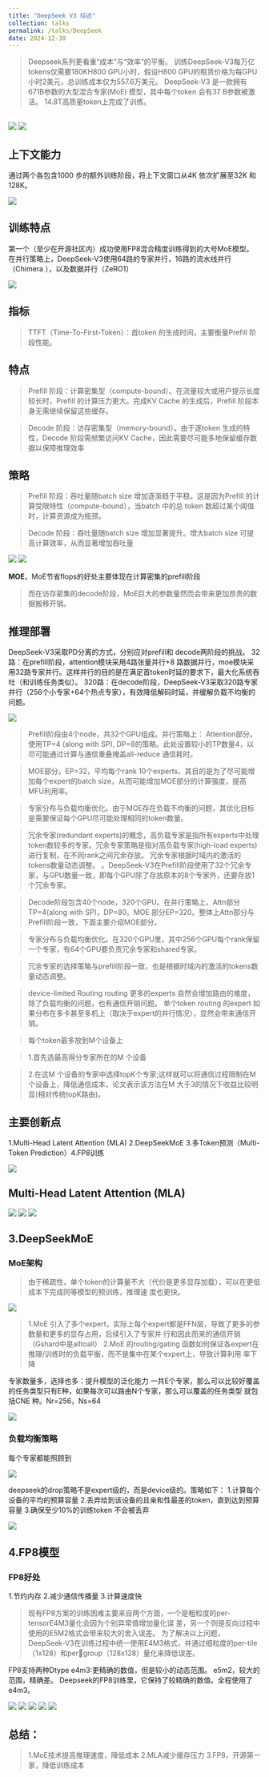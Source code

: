 ```yaml
---
title: "DeepSeek V3 综述"
collection: talks
permalink: /talks/DeepSeek
date: 2024-12-30
---
```



> Deepseek系列更看重“成本”与“效率“的平衡。
> 训练DeepSeek-V3每万亿tokens仅需要180KH800 GPU小时，假设H800 GPU的租赁价格为每GPU小时2美元，总训练成本仅为557.6万美元。
DeepSeek-V3 是一款拥有671B参数的大型混合专家(MoE) 模型，其中每个token 会有37 B参数被激活。
14.8T高质量token上完成了训练。
<br/>
<img src='/images/deep_1.png'>
<img src='/images/deep_2.png'>


## 上下文能力

通过两个各包含1000 步的额外训练阶段，将上下文窗口从4K 依次扩展至32K 和128K。

<img src='/images/deep_3.png'>

## 训练特点

第一个（至少在开源社区内）成功使用FP8混合精度训练得到的大号MoE模型。
在并行策略上，DeepSeek-V3使用64路的专家并行，16路的流水线并行（Chimera ），以及数据并行（ZeRO1）

<img src='/images/deep_4.png'>


## 指标

>TTFT（Time-To-First-Token）：首token 的生成时间，主要衡量Prefill 阶段性能。

## 特点
> Prefill 阶段：计算密集型（compute-bound）。在流量较大或用户提示长度较长时，Prefill 的计算压力更大。完成KV Cache 的生成后，Prefill 阶段本身无需继续保留这些缓存。

> Decode 阶段：访存密集型（memory-bound）。由于逐token 生成的特性，Decode 阶段需频繁访问KV Cache，因此需要尽可能多地保留缓存数据以保障推理效率

## 策略

> Prefill 阶段：吞吐量随batch size 增加逐渐趋于平稳。这是因为Prefill 的计算受限特性（compute-bound），当batch 中的总
token 数超过某个阈值时，计算资源成为瓶颈。

> Decode 阶段：吞吐量随batch size 增加显著提升。增大batch size 可提高计算效率，从而显著增加吞吐量

<img src='/images/deep_5.png'>


<img src='/images/deep_6.png'>


**MOE**，MoE节省flops的好处主要体现在计算密集的prefill阶段

> 而在访存密集的decode阶段，MoE巨大的参数量然而会带来更加昂贵的数据搬移开销。

## 推理部署

DeepSeek-V3采取PD分离的方式，分别应对prefill和
decode两阶段的挑战。
32路：在prefill阶段，attention模块采用4路张量并行+8 路数据并行，moe模块采用32路专家并行。这样并行的目的是在满足首token时延的要求下，最大化系统吞吐（和训练任务类似）。
320路：在decode阶段，DeepSeek-V3采取320路专家并行（256个小专家+64个热点专家），有效降低解码时延，并缓解负载不均衡的问题。

<img src='/images/deep_7.png'>

> Prefill阶段由4个node，共32个GPU组成。并行策略上：
Attention部分。使用TP=4 (along with SP), DP=8的策略。此处设置较小的TP数量4，以尽可能通过计算与通信重叠掩盖all-reduce 通信耗时。

> MOE部分。EP=32，平均每个rank 10个experts，其目的是为了尽可能增加每个expert的batch size，从而可能增加MOE部分的计算强度，提高MFU利用率。

> 专家分布与负载均衡优化。由于MOE存在负载不均衡的问题，其优化目标是需要保证每个GPU尽可能处理相同的token数量。

> 冗余专家(redundant experts)的概念，高负载专家是指所有experts中处理token数较多的专家。冗余专家策略是指对高负载专家(high-load experts) 进行复制，在不同rank之间冗余存放。
冗余专家根据时域内的激活的tokens数量动态调整。
。DeepSeek-V3在Prefill阶段使用了32个冗余专家，与GPU数量一致，即每个GPU除了存放原本的8个专家外，还要存放1个冗余专家。

> Decode阶段包含40个node，320个GPU。在并行策略上，Attn部分TP=4(along with SP)，DP=80。MOE 部分EP=320。整体上Attn部分与Prefill阶段一致，下面主要介绍MOE部分。

> 专家分布与负载均衡优化。在320个GPU里，其中256个GPU每个rank保留一个专家，有64个GPU要负责冗余专家和shared专家。

> 冗余专家的选择策略与prefill阶段一致，也是根据时域内的激活的tokens数量动态调整。

> device-limited Routing
routing 更多的experts 自然会增加路由的难度，除了负载均衡的问题，也有通信开销问题。
单个token routing 的expert 如果分布在多卡甚至多机上（取决于expert的并行情况），显然会带来通信开销。

> 每个token最多放到M个设备上

> 1.首先选最高得分专家所在的M 个设备

> 2.在这M 个设备的专家中选择topK个专家;这样就可以将通信过程限制在M 个设备上，降低通信成本，论文表示该方法在M 大于3的情况下收益比较明显(相对传统topK路由)。


## 主要创新点
1.Multi-Head Latent Attention (MLA)
2.DeepSeekMoE
3.多Token预测（Multi-Token Prediction）4.FP8训练

<img src='/images/deep_8.png'>


## Multi-Head Latent Attention (MLA)

<img src='/images/deep_9.png'>

<img src='/images/deep_10.png'>

<img src='/images/deep_11.png'>


## 3.DeepSeekMoE

### MoE架构
 > 由于稀疏性，单个token的计算量不大（代价是更多显存加载），可以在更低成本下完成同等模型的预训练，推理速
度也更快。

<img src='/images/deep_12.png'>

> 1.MoE 引入了多个expert，实际上每个expert都是FFN层，导致了更多的参数量和更多的显存占用，后续引入了专家并
行和因此而来的通信开销（Gshard中是alltoall）
> 2.MoE 的routing/gating 函数如何保证各expert在推理/训练时的负载平衡，而不是集中在某个expert上，导致计算利用
率下降

专家数量多，选择也多：提升模型的泛化能力
一共E个专家，那么可以比较好覆盖 的任务类型只有E种，如果每次可以路由N个专家，那么可以覆盖的任务类型
就包括CNE 种。Nr=256，Ns=64

<img src='/images/deep_13.png'>

### 负载均衡策略
每个专家都能照顾到

<img src='/images/deep_14.png'>

deepseek的drop策略不是expert级的，而是device级的。策略如下：
1.计算每个设备的平均的预算容量
2.丢弃给到该设备的且亲和性最差的token，直到达到预算容量
3.确保至少10%的训练token 不会被丢弃

<img src='/images/deep_15.png'>


## 4.FP8模型

### FP8好处
1.节约内存
2.减少通信传播量
3.计算速度快

> 现有FP8方案的训练困难主要来自两个方面，一个是粗粒度的per-tensorE4M3量化会因为个别异常值增加量化误
差，另一个则是反向过程中使用的E5M2格式会带来较大的舍入误差。
为了解决以上问题，DeepSeek-V3在训练过程中统一使用E4M3格式，并通过细粒度的per-tile（1x128）和pergroup（128x128）量化来降低误差。

FP8支持两种Dtype
e4m3:更精确的数值，但是较小的动态范围。
e5m2，较大的范围，精确差。
Deepseek的FP8训练里，它保持了较精确的数值。全程使用了e4m3。

<img src='/images/deep_16.png'>


<img src='/images/deep_17.png'>


<img src='/images/deep_18.png'>

<img src='/images/deep_19.png'>

<img src='/images/deep_20.png'>


## 总结：

> 1.MoE技术提高推理速度，降低成本
> 2.MLA减少缓存压力
> 3.FP8，开源第一家，降低训练成本

